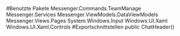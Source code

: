 #Benutzte Pakete
Messenger.Commands.TeamManage
Messenger.Services
Messenger.ViewModels.DataViewModels
Messenger.Views.Pages
System.Windows.Input
Windows.UI.Xaml
Windows.UI.Xaml.Controls
#Exportschnittstellen
public ChatHeader()
